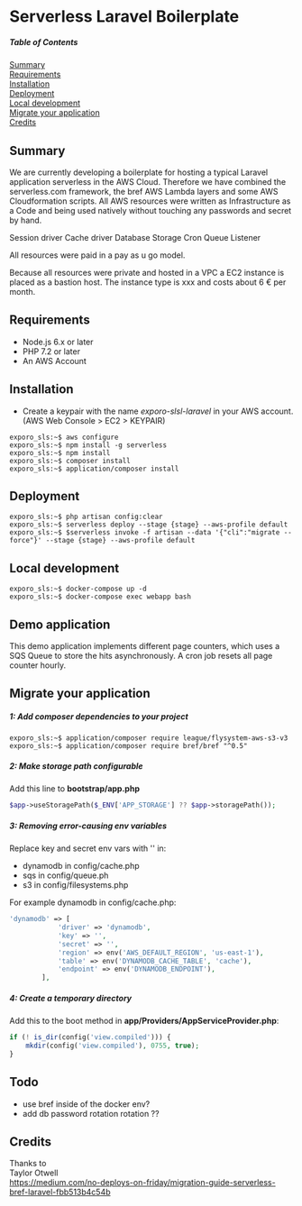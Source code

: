 # Serverless Laravel Boilerplate   

##### Table of Contents  
[Summary](#summary)  
[Requirements](#requirements)  
[Installation](#installation)  
[Deployment](#deployment)  
[Local development](#local)  
[Migrate your application](#migration)  
[Credits](#credits)  


## Summary
<a name="summary"/>

We are currently developing a boilerplate for hosting a typical Laravel application serverless  in the AWS Cloud. Therefore we have combined the serverless.com framework, the bref AWS Lambda layers and some AWS Cloudformation scripts. All AWS resources were written as Infrastructure as a Code and being used natively without touching any passwords and secret by hand.

Session driver
Cache driver
Database
Storage
Cron
Queue Listener

All resources were paid in a pay as u go model.

Because all resources were private and hosted in a VPC a EC2 instance is placed as a bastion host. The instance type is xxx and costs about 6 € per month.

## Requirements
<a name="requirements"/>

* Node.js 6.x or later
* PHP 7.2 or later
* An AWS Account 

## Installation
<a name="installation"/>

* Create a  keypair with the name *exporo-slsl-laravel* in your AWS account. (AWS Web Console > EC2 > KEYPAIR)


```console
exporo_sls:~$ aws configure   
exporo_sls:~$ npm install -g serverless   
exporo_sls:~$ npm install  
exporo_sls:~$ composer install   
exporo_sls:~$ application/composer install  
```

## Deployment
<a name="deployment"/>

```console
exporo_sls:~$ php artisan config:clear
exporo_sls:~$ serverless deploy --stage {stage} --aws-profile default
exporo_sls:~$ $serverless invoke -f artisan --data '{"cli":"migrate --force"}' --stage {stage} --aws-profile default
```

## Local development
<a name="local"/>

```console
exporo_sls:~$ docker-compose up -d
exporo_sls:~$ docker-compose exec webapp bash
```

## Demo application
<a name="demo"/>

This demo application implements different page counters, which uses a SQS Queue to store the hits asynchronously.
A cron job resets all page counter hourly.


## Migrate your application
<a name="migration"/>

##### 1: Add composer dependencies to your project

```console
exporo_sls:~$ application/composer require league/flysystem-aws-s3-v3
exporo_sls:~$ application/composer require bref/bref "^0.5"
```

##### 2: Make storage path configurable
Add this line to **bootstrap/app.php**


```php
$app->useStoragePath($_ENV['APP_STORAGE'] ?? $app->storagePath());
```


##### 3: Removing error-causing env variables
Replace key and secret env vars with '' in:
- dynamodb in config/cache.php
- sqs in config/queue.ph
- s3 in config/filesystems.php


For example dynamodb in config/cache.php:
```php
'dynamodb' => [
            'driver' => 'dynamodb',
            'key' => '',
            'secret' => '',
            'region' => env('AWS_DEFAULT_REGION', 'us-east-1'),
            'table' => env('DYNAMODB_CACHE_TABLE', 'cache'),
            'endpoint' => env('DYNAMODB_ENDPOINT'),
        ],
```


##### 4: Create a temporary directory
Add this to the boot method in **app/Providers/AppServiceProvider.php**:

```php
if (! is_dir(config('view.compiled'))) {
    mkdir(config('view.compiled'), 0755, true);
}
```
   

## Todo
<a name="todo"/>

- use bref inside of the docker env? 
- add db password rotation rotation  ??

## Credits
<a name="credits"/>
   
Thanks to  
Taylor Otwell  
https://medium.com/no-deploys-on-friday/migration-guide-serverless-bref-laravel-fbb513b4c54b